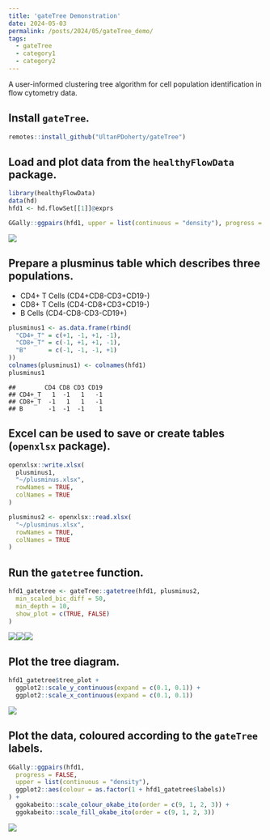 ```yaml
---
title: 'gateTree Demonstration'
date: 2024-05-03
permalink: /posts/2024/05/gateTree_demo/
tags:
  - gateTree
  - category1
  - category2
---
```


A user-informed clustering tree algorithm for cell population identification in flow cytometry data.

## Install `gateTree`.

``` r
remotes::install_github("UltanPDoherty/gateTree")
```

## Load and plot data from the `healthyFlowData` package.

``` r
library(healthyFlowData)
data(hd)
hfd1 <- hd.flowSet[[1]]@exprs

GGally::ggpairs(hfd1, upper = list(continuous = "density"), progress = FALSE)
```

![](/images/gateTree/hfd1_setup-1.png)<!-- -->

## Prepare a plusminus table which describes three populations.

- CD4+ T Cells (CD4+CD8-CD3+CD19-)
- CD8+ T Cells (CD4-CD8+CD3+CD19-)
- B Cells (CD4-CD8-CD3-CD19+)

``` r
plusminus1 <- as.data.frame(rbind(
  "CD4+_T" = c(+1, -1, +1, -1),
  "CD8+_T" = c(-1, +1, +1, -1),
  "B"      = c(-1, -1, -1, +1)
))
colnames(plusminus1) <- colnames(hfd1)
plusminus1
```

    ##        CD4 CD8 CD3 CD19
    ## CD4+_T   1  -1   1   -1
    ## CD8+_T  -1   1   1   -1
    ## B       -1  -1  -1    1

## Excel can be used to save or create tables (`openxlsx` package).

``` r
openxlsx::write.xlsx(
  plusminus1,
  "~/plusminus.xlsx",
  rowNames = TRUE,
  colNames = TRUE
)

plusminus2 <- openxlsx::read.xlsx(
  "~/plusminus.xlsx",
  rowNames = TRUE,
  colNames = TRUE
)
```

## Run the `gatetree` function.

``` r
hfd1_gatetree <- gateTree::gatetree(hfd1, plusminus2,
  min_scaled_bic_diff = 50,
  min_depth = 10,
  show_plot = c(TRUE, FALSE)
)
```

![](/images/gateTree/gatetree-1.png)<!-- -->![](/images/gateTree/gatetree-2.png)<!-- -->![](/images/gateTree/gatetree-3.png)<!-- -->

## Plot the tree diagram.

``` r
hfd1_gatetree$tree_plot +
  ggplot2::scale_y_continuous(expand = c(0.1, 0.1)) +
  ggplot2::scale_x_continuous(expand = c(0.1, 0.1))
```

![](/images/gateTree/tree_plot-1.png)<!-- -->

## Plot the data, coloured according to the `gateTree` labels.

``` r
GGally::ggpairs(hfd1,
  progress = FALSE,
  upper = list(continuous = "density"),
  ggplot2::aes(colour = as.factor(1 + hfd1_gatetree$labels))
) +
  ggokabeito::scale_colour_okabe_ito(order = c(9, 1, 2, 3)) +
  ggokabeito::scale_fill_okabe_ito(order = c(9, 1, 2, 3))
```

![](/images/gateTree/ggpairs-1.png)<!-- -->
